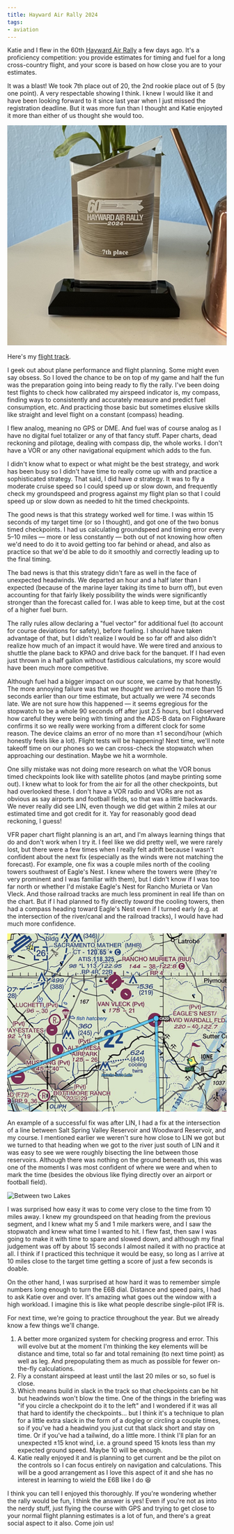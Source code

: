 ```yaml
---
title: Hayward Air Rally 2024
tags:
- aviation
---
```

Katie and I flew in the 60th [Hayward Air Rally](http://www.hwdairrally.org/) a few days ago. It's a proficiency competition: you provide estimates for timing and fuel for a long cross-country flight, and your score is based on how close you are to your estimates.

It was a blast! We took 7th place out of 20, the 2nd rookie place out of 5 (by one point). A very respectable showing I think. I knew I would like it and have been looking forward to it since last year when I just missed the registration deadline. But it was more fun than I thought and Katie enjoyted it more than either of us thought she would too.

![7th place trophy](/images/2024-hayward-trophy.jpeg)

Here's my [flight track](https://www.flightaware.com/live/flight/N761S/history/20240518/1952Z/KHWD/KLVK).

I geek out about plane performance and flight planning. Some might even say obsess. So I loved the chance to be on top of my game and half the fun was the preparation going into being ready to fly the rally. I've been doing test flights to check how calibrated my airspeed indicator is, my compass, finding ways to consistently and accurately measure and predict fuel consumption, etc. And practicing those basic but sometimes elusive skills like straight and level flight on a constant (compass) heading. 

I flew analog, meaning no GPS or DME. And fuel was of course analog as I have no digital fuel totalizer or any of that fancy stuff. Paper charts, dead reckoning and pilotage, dealing with compass dip, the whole works. I don't have a VOR or any other navigational equipment which adds to the fun.

I didn't know what to expect or what might be the best strategy, and work has been busy so I didn't have time to really come up with and practice a sophisticated strategy. That said, I did have *a* strategy. It was to fly a moderate cruise speed so I could speed up or slow down, and frequently check my groundspeed and progress against my flight plan so that I could speed up or slow down as needed to hit the timed checkpoints.

The good news is that this strategy worked well for time. I was within 15 seconds of my target time (or so I thought), and got one of the two bonus timed checkpoints. I had us calculating groundspeed and timing error every 5–10 miles — more or less constantly — both out of not knowing how often we'd need to do it to avoid getting too far behind or ahead, and also as practice so that we'd be able to do it smoothly and correctly leading up to the final timing.

The bad news is that this strategy didn't fare as well in the face of unexpected headwinds. We departed an hour and a half later than I expected (because of the marine layer taking its time to burn off), but even accounting for that fairly likely possibility the winds were significantly stronger than the forecast called for. I was able to keep time, but at the cost of a higher fuel burn.

The rally rules allow declaring a "fuel vector" for additional fuel (to account for course deviations for safety), before fueling. I should have taken advantage of that, but I didn't realize I would be so far off and also didn't realize how much of an impact it would have. We were tired and anxious to shuttle the plane back to KPAO and drive back for the banquet. If I had even just thrown in a half gallon without fastidious calculations, my score would have been much more competitive.

Although fuel had a bigger impact on our score, we came by that honestly. The more annoying failure was that we *thought* we arrived no more than 15 seconds earlier than our time estimate, but actually we were 74 seconds late. We are not sure how this happened — it seems egregious for the stopwatch to be a whole 90 seconds off after just 2.5 hours, but I observed how careful they were being with timing and the ADS-B data on FlightAware confirms it so we really were working from a different clock for some reason. The device claims an error of no more than ±1 second/hour (which honestly feels like a lot). Flight tests will be happening! Next time, we'll note takeoff time on our phones so we can cross-check the stopwatch when approaching our destination. Maybe we hit a wormhole.

One silly mistake was not doing more research on what the VOR bonus timed checkpoints look like with satellite photos (and maybe printing some out). I knew what to look for from the air for all the other checkpoints, but had overlooked these. I don't have a VOR radio and VORs are not as obvious as say airports and football fields, so that was a little backwards. We never really did see LIN, even though we did get within 2 miles at our estimated time and got credit for it. Yay for reasonably good dead reckoning, I guess!

VFR paper chart flight planning is an art, and I'm always learning things that do and don't work when I try it. I feel like we did pretty well, we were rarely lost, but there were a few times when I really felt adrift because I wasn't confident about the next fix (especially as the winds were not matching the forecast). For example, one fix was a couple miles north of the cooling towers southwest of Eagle's Nest. I knew where the towers were (they're very prominent and I was familiar with them), but I didn't know if I was too far north or whether I'd mistake Eagle's Nest for Rancho Murieta or Van Vleck. And those railroad tracks are much less prominent in real life than on the chart. But if I had planned to fly directly *toward* the cooling towers, then had a compass heading toward Eagle's Nest even if I turned early (e.g. at the intersection of the river/canal and the railroad tracks), I would have had much more confidence.

![Cooling Towers](/images/2024-05-19-cooling_towers.png)

An example of a successful fix was after LIN, I had a fix at the intersection of a line between Salt Spring Valley Reservoir and Woodward Reservoir, and my course. I mentioned earlier we weren't sure how close to LIN we got but we turned to that heading when we got to the river just south of LIN and it was easy to see we were roughly bisecting the line between those reservoirs. Although there was nothing on the ground beneath us, this was one of the moments I was most confident of where we were and when to mark the time (besides the obvious like flying directly over an airport or football field).

![Between two Lakes](/images/2024-05-19-between_lakes.png)

I was surprised how easy it was to come very close to the time from 10 miles away. I knew my groundspeed on that heading from the previous segment, and I knew what my 5 and 1 mile markers were, and I saw the stopwatch and knew what time I wanted to hit. I flew fast, then saw I was going to make it with time to spare and slowed down, and although my final judgement was off by about 15 seconds I almost nailed it with no practice at all. I think if I practiced this technique it would be easy, so long as I arrive at 10 miles close to the target time getting a score of just a few seconds is doable.

On the other hand, I was surprised at how hard it was to remember simple numbers long enough to turn the E6B dial. Distance and speed pairs, I had to ask Katie over and over. It's amazing what goes out the window with a high workload. I imagine this is like what people describe single-pilot IFR is.

For next time, we're going to practice throughout the year. But we already know a few things we'll change. 
1. A better more organized system for checking progress and error. This will evolve but at the moment I'm thinking the key elements will be distance and time, total so far and total remaining (to next time point) as well as leg. And prepopulating them as much as possible for fewer on-the-fly calculations.
2. Fly a constant airspeed at least until the last 20 miles or so, so fuel is close.
3. Which means build in slack in the track so that checkpoints can be hit but headwinds won't blow the time. One of the things in the briefing was "if you circle a checkpoint do it to the left" and I wondered if it was all that hard to identify the checkpoints… but I think it's a technique to plan for a little extra slack in the form of a dogleg or circling a couple times, so if you've had a headwind you just cut that slack short and stay on time. Or if you've had a tailwind, do a little more. I think I'll plan for an unexpected ±15 knot wind, i.e. a ground speed 15 knots less than my expected ground speed. Maybe 10 will be enough.
4. Katie really enjoyed it and is planning to get current and be the pilot on the controls so I can focus entirely on navigation and calculations. This will be a good arrangement as I love this aspect of it and she has no interest in learning to wield the E6B like I do :laughing:

I think you can tell I enjoyed this thoroughly. If you're wondering whether the rally would be fun, I think the answer is yes! Even if you're not as into the nerdy stuff, just flying the course with GPS and trying to get close to your normal flight planning estimates is a lot of fun, and there's a great social aspect to it also. Come join us!